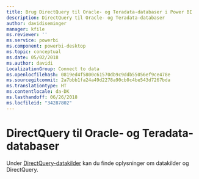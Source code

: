 ```yaml
---
title: Brug DirectQuery til Oracle- og Teradata-databaser i Power BI
description: DirectQuery til Oracle- og Teradata-databaser
author: davidiseminger
manager: kfile
ms.reviewer: ''
ms.service: powerbi
ms.component: powerbi-desktop
ms.topic: conceptual
ms.date: 05/02/2018
ms.author: davidi
LocalizationGroup: Connect to data
ms.openlocfilehash: 0819ed4f5800c61570db9c9ddb55056ef9ce478e
ms.sourcegitcommit: 2a7bbb1fa24a49d2278a90cb0c4be543d7267bda
ms.translationtype: HT
ms.contentlocale: da-DK
ms.lasthandoff: 06/26/2018
ms.locfileid: "34287802"
---
```

# <a name="directquery-for-oracle-and-teradata-databases"></a>DirectQuery til Oracle- og Teradata-databaser
Under [DirectQuery-datakilder](desktop-directquery-data-sources.md) kan du finde oplysninger om datakilder og DirectQuery.

